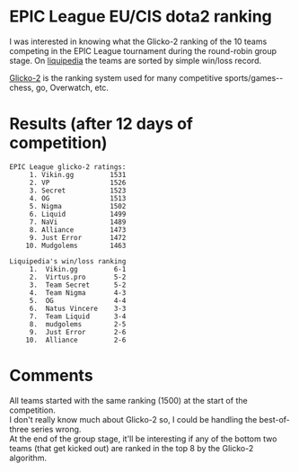 # EPIC League EU/CIS dota2 ranking

I was interested in knowing what the Glicko-2 ranking of the 10 teams competing in the EPIC League tournament during the round-robin group stage. On [liquipedia] the teams are sorted by simple win/loss record.  

[Glicko-2] is the ranking system used for many competitive sports/games--chess, go, Overwatch, etc. 

[liquipedia]: https://liquipedia.net/dota2/EPIC_League/2/Division_1
[Glicko-2]: https://en.wikipedia.org/wiki/Glicko_rating_system

# Results (after 12 days of competition)
```
EPIC League glicko-2 ratings:
     1. Vikin.gg         1531
     2. VP               1526
     3. Secret           1523
     4. OG               1513
     5. Nigma            1502
     6. Liquid           1499
     7. NaVi             1489
     8. Alliance         1473
     9. Just Error       1472
    10. Mudgolems        1463

Liquipedia's win/loss ranking
     1.  Vikin.gg         6-1
     2.  Virtus.pro       5-2
     3.  Team Secret      5-2
     4.  Team Nigma       4-3
     5.  OG               4-4
     6.  Natus Vincere    3-3
     7.  Team Liquid      3-4
     8.  mudgolems        2-5
     9.  Just Error       2-6
    10.  Alliance         2-6
```

# Comments

All teams started with the same ranking (1500) at the start of the competition.  
I don't really know much about Glicko-2 so, I could be handling the best-of-three series wrong.  
At the end of the group stage, it'll be interesting if any of the bottom two teams (that get kicked out) are ranked in the top 8 by the Glicko-2 algorithm.
